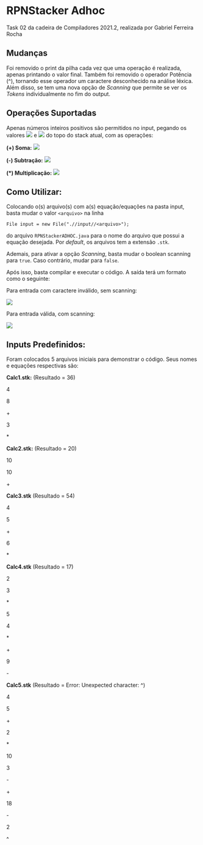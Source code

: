 # RPNStacker Adhoc

Task 02 da cadeira de Compiladores 2021.2, realizada por Gabriel Ferreira Rocha

## Mudanças

Foi removido o print da pilha cada vez que uma operação é realizada, apenas printando o valor final. Também foi removido o operador Potência (^), tornando esse operador um caractere desconhecido na análise léxica. Além disso, se tem uma nova opção de _Scanning_ que permite se ver os _Tokens_ individualmente no fim do output.

## Operações Suportadas

Apenas números inteiros positivos são permitidos no input, pegando os valores <img src ="https://latex.codecogs.com/svg.image?A"> e <img src ="https://latex.codecogs.com/svg.image?B"> do topo do stack atual, com as operações:

**(+) Soma:** <img src="https://latex.codecogs.com/svg.image?A%20&plus;%20B">

**(-) Subtração:** <img src="https://latex.codecogs.com/svg.image?A%20-%20B">

**(*) Multiplicação:** <img src="https://latex.codecogs.com/svg.image?A%20%5Ccdot%20B">

## Como Utilizar:

Colocando o(s) arquivo(s) com a(s) equação/equações na pasta input, basta mudar o valor ```<arquivo>``` na linha

```File input = new File(".//input//<arquivo>");```

do arquivo ```RPNStackerADHOC.java``` para o nome do arquivo que possui a equação desejada. Por _default_, os arquivos tem a extensão ```.stk```.

Ademais, para ativar a opção _Scanning_, basta mudar o boolean scanning para ```true```. Caso contrário, mudar para ```false```.
  
Após isso, basta compilar e executar o código. A saída terá um formato como o seguinte:

Para entrada com caractere inválido, sem scanning:

<img src ="https://i.imgur.com/ghOgy9o.png">

Para entrada válida, com scanning:

<img src = "https://i.imgur.com/maFwwqA.png">
  
## Inputs Predefinidos:

Foram colocados 5 arquivos iniciais para demonstrar o código. Seus nomes e equações respectivas são:

**Calc1.stk:** (Resultado = 36)

4

8

\+

3

\*

**Calc2.stk:** (Resultado = 20)

10
  
10
  
\+ 
  
**Calc3.stk** (Resultado = 54)
  
4
  
5
  
\+
  
6
  
\*

**Calc4.stk** (Resultado = 17)
  
2
  
3
  
\*
  
5
  
4
  
\*
  
\+
  
9
  
\-

**Calc5.stk** (Resultado = Error: Unexpected character: ^)
  
4
  
5
  
\+
  
2
  
\*
  
10
  
3
  
\-
  
\+
  
18
  
\-
  
2
  
\^
